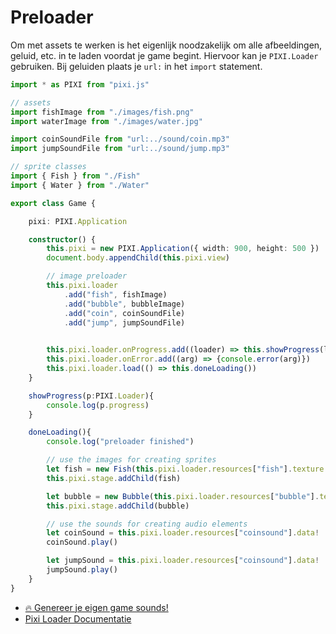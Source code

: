 # Preloader

Om met assets te werken is het eigenlijk noodzakelijk om alle afbeeldingen, geluid, etc. in te laden voordat je game begint. Hiervoor kan je `PIXI.Loader` gebruiken. Bij geluiden plaats je `url:` in het `import` statement.

```typescript
import * as PIXI from "pixi.js"

// assets
import fishImage from "./images/fish.png"
import waterImage from "./images/water.jpg"

import coinSoundFile from "url:../sound/coin.mp3"  
import jumpSoundFile from "url:../sound/jump.mp3"  

// sprite classes
import { Fish } from "./Fish" 
import { Water } from "./Water"

export class Game {

    pixi: PIXI.Application

    constructor() {
        this.pixi = new PIXI.Application({ width: 900, height: 500 })
        document.body.appendChild(this.pixi.view)

        // image preloader
        this.pixi.loader
            .add("fish", fishImage)
            .add("bubble", bubbleImage)
            .add("coin", coinSoundFile)
            .add("jump", jumpSoundFile)
        

        this.pixi.loader.onProgress.add((loader) => this.showProgress(loader))
        this.pixi.loader.onError.add((arg) => {console.error(arg)})
        this.pixi.loader.load(() => this.doneLoading())
    }

    showProgress(p:PIXI.Loader){
        console.log(p.progress)
    }

    doneLoading(){
        console.log("preloader finished")

        // use the images for creating sprites
        let fish = new Fish(this.pixi.loader.resources["fish"].texture!)
        this.pixi.stage.addChild(fish)

        let bubble = new Bubble(this.pixi.loader.resources["bubble"].texture!)
        this.pixi.stage.addChild(bubble)

        // use the sounds for creating audio elements
        let coinSound = this.pixi.loader.resources["coinsound"].data!
        coinSound.play()

        let jumpSound = this.pixi.loader.resources["coinsound"].data!
        jumpSound.play()
    }
}
```

- [🔥 Genereer je eigen game sounds!](https://sfxr.me)
- [Pixi Loader Documentatie](https://pixijs.download/release/docs/PIXI.Loader.html)

